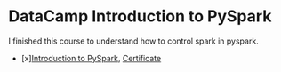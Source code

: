 # DataCamp Introduction to PySpark

I finished this course to understand how to control spark in pyspark.

- [x][Introduction to PySpark](https://www.datacamp.com/courses/introduction-to-pyspark), [Certificate](assets/datacamp/introduction-to-pyspark-course.pdf)